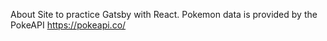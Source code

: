 About
Site to practice Gatsby with React. Pokemon data is provided by the PokeAPI https://pokeapi.co/
